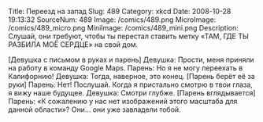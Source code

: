 Title: Переезд на запад 
Slug: 489 
Category: xkcd 
Date: 2008-10-28 19:13:32 
SourceNum: 489 
Image: /comics/489.png 
MicroImage: /comics/489_micro.png 
MiniImage: /comics/489_mini.png 
Description: Слушай, они требуют, чтобы ты перестал ставить метку &laquo;ТАМ, ГДЕ ТЫ РАЗБИЛА МОЁ СЕРДЦЕ&raquo; на свой дом. 

[Девушка с письмом в руках и парень]
Девушка: Прости, меня приняли на работу в команду Google Maps.
Парень: Но я не могу переехать в Калифорнию!
Девушка: Тогда, наверное, это конец.
[Парень берёт её за руки]
Парень: Нет! Послушай. Когда я пристально смотрю в твои глаза, я вижу наше будущее.
Девушка: Смотри глубже.
[Парень вглядывается]
Парень: «К сожалению у нас нет изображений этого масштаба для данной области»? Они… они уже завладели тобой.